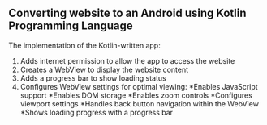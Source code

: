 ## Converting website to an Android using Kotlin Programming Language

The implementation of the Kotlin-written app: 

1. Adds internet permission to allow the app to access the website
2. Creates a WebView to display the website content
3. Adds a progress bar to show loading status
4. Configures WebView settings for optimal viewing:
*Enables JavaScript support
*Enables DOM storage
*Enables zoom controls
*Configures viewport settings
*Handles back button navigation within the WebView
*Shows loading progress with a progress bar
